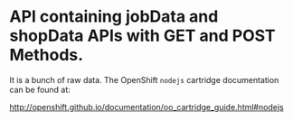 # API containing jobData and shopData APIs with GET and POST Methods.
It is a bunch of raw data.
The OpenShift `nodejs` cartridge documentation can be found at:

http://openshift.github.io/documentation/oo_cartridge_guide.html#nodejs
